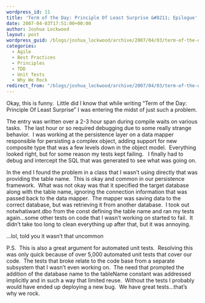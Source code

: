 ```yaml
---
wordpress_id: 11
title: 'Term of the Day: Principle Of Least Surprise &#8211; Epilogue'
date: 2007-04-03T17:51:00+00:00
author: Joshua Lockwood
layout: post
wordpress_guid: /blogs/joshua_lockwood/archive/2007/04/03/term-of-the-day-principle-of-least-surprise-epilogue.aspx
categories:
  - Agile
  - Best Practices
  - Principles
  - TDD
  - Unit Tests
  - Why We Rock
redirect_from: "/blogs/joshua_lockwood/archive/2007/04/03/term-of-the-day-principle-of-least-surprise-epilogue.aspx/"
---
```

<SPAN>Okay, this is funny.&nbsp; Little did I know that while writing “Term of the Day: Principle Of Least Surprise” I was entering the midst of just such a problem.</SPAN>


  


<SPAN>The entry was written over a 2-3 hour span during compile waits on various tasks.<SPAN>&nbsp; </SPAN>The last hour or so required debugging due to some really strange behavior.<SPAN>&nbsp; </SPAN>I was working at the persistence layer on a data mapper responsible for persisting a complex object, adding support for new composite type that was a few levels down in the object model.<SPAN>&nbsp; </SPAN>Everything looked right, but for some reason my tests kept failing.<SPAN>&nbsp; </SPAN><SPAN>&nbsp;</SPAN>I finally had to debug and intercept the SQL that was generated to see what was going on.<SPAN>&nbsp; </SPAN></SPAN>


  


<SPAN>In the end I found the problem in a class that I wasn’t using directly that was providing the table name.<SPAN>&nbsp; </SPAN>This is okay and common in our persistence framework.<SPAN>&nbsp; </SPAN>What was not okay was that it specified the target database along with the table name, ignoring the connection information that was passed back to the data mapper.<SPAN>&nbsp; </SPAN>The mapper was saving data to the correct database, but was retrieving it from another database.<SPAN>&nbsp; </SPAN>I took out notwhatiwant.dbo from the const defining the table name and ran my tests again…some other tests on code that I wasn’t working on started to fail.<SPAN>&nbsp; </SPAN>It didn’t take too long to clean everything up after that, but it was annoying.</SPAN>


  


<SPAN>…lol, told you it wasn’t that uncommon</SPAN>


  


<SPAN>P.S.<SPAN>&nbsp; </SPAN>This is also a great argument for automated unit tests.<SPAN>&nbsp; </SPAN>Resolving this was only quick because of over 5,000 automated unit tests that cover our code.<SPAN>&nbsp; </SPAN>The tests that broke relate to the code base from a separate subsystem that I wasn’t even working on.<SPAN>&nbsp; </SPAN>The need that prompted the addition of the database name to the tableName constant was addressed implicitly and in such a way that limited reuse.<SPAN>&nbsp; </SPAN>Without the tests I probably would have ended up deploying a new bug.<SPAN>&nbsp; </SPAN>We have great tests…that’s why we rock.</SPAN>